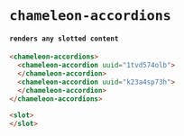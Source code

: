# `chameleon-accordions`

#### `renders any slotted content`

```html
<chameleon-accordions>
  <chameleon-accordion uuid="1tvd574olb">
  </chameleon-accordion>
  <chameleon-accordion uuid="k23a4sp73h">
  </chameleon-accordion>
</chameleon-accordions>

```

```html
<slot>
</slot>

```

